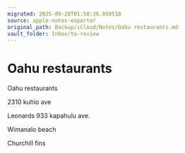 ```yaml
---
migrated: 2025-09-20T01:50:36.050510
source: apple-notes-exporter
original_path: Backup/iCloud/Notes/Oahu restaurants.md
vault_folder: Inbox/to-review
---
```

# Oahu restaurants

Oahu restaurants

2310 kuhio ave

Leonards
933 kapahulu ave.

Wimanalo beach

Churchill fins
